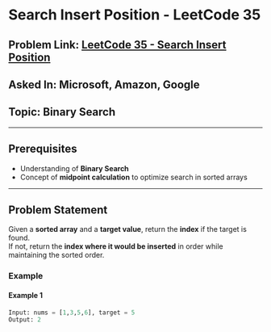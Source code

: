 # **Search Insert Position - LeetCode 35**  
## **Problem Link:** [LeetCode 35 - Search Insert Position](https://leetcode.com/problems/search-insert-position/description/)  
## **Asked In:** Microsoft, Amazon, Google  
## **Topic:** Binary Search  

---

## **Prerequisites**  
- Understanding of **Binary Search**
- Concept of **midpoint calculation** to optimize search in sorted arrays

---

## **Problem Statement**  
Given a **sorted array** and a **target value**, return the **index** if the target is found.  
If not, return the **index where it would be inserted** in order while maintaining the sorted order.  

### **Example**  

#### **Example 1**  
```python
Input: nums = [1,3,5,6], target = 5
Output: 2

